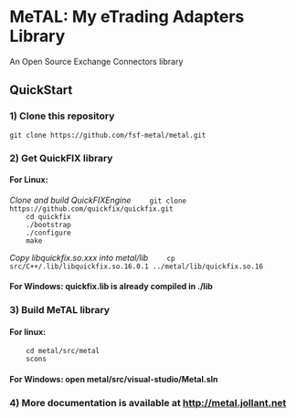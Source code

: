 # MeTAL: My eTrading Adapters Library
An Open Source Exchange Connectors library

## QuickStart

### 1) Clone this repository<br>
`git clone https://github.com/fsf-metal/metal.git`

### 2) Get QuickFIX library<br>
#### For Linux:<br> 
*Clone and build QuickFIXEngine*
`    git clone https://github.com/quickfix/quickfix.git`<br>
`    cd quickfix`<br>
`    ./bootstrap`<br>
`    ./configure`<br>
`    make`<br>

*Copy libquickfix.so.xxx into metal/lib*
`    cp src/C++/.lib/libquickfix.so.16.0.1 ../metal/lib/quickfix.so.16`


#### For Windows: quickfix.lib is already compiled in ./lib

### 3) Build MeTAL library<br>
#### For linux:<br>
`    cd metal/src/metal`<br>
`    scons`<br>

#### For Windows: open metal/src/visual-studio/Metal.sln

### 4) More documentation is available at http://metal.jollant.net
